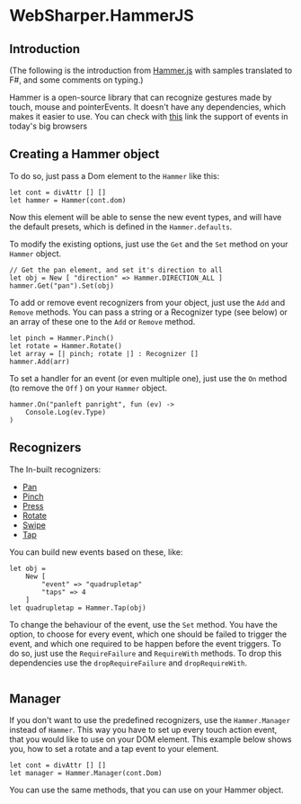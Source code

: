 # WebSharper.HammerJS

## Introduction

(The following is the introduction from [Hammer.js][hammerjs] with samples translated to F#, and some comments on typing.)

Hammer is a open-source library that can recognize gestures made by touch, mouse and pointerEvents. It doesn't have any dependencies, which makes it easier to use. You can check with [this][browsersupp] link the support of events in today's big browsers  

## Creating a Hammer object

To do so, just pass a Dom element to the `Hammer` like this:

```
let cont = divAttr [] []
let hammer = Hammer(cont.dom)
```

Now this element will be able to sense the new event types, and will have the default presets, which is defined in the `Hammer.defaults`.

To modify the existing options, just use the `Get` and the `Set` method on your `Hammer` object.

```
// Get the pan element, and set it's direction to all
let obj = New [ "direction" => Hammer.DIRECTION_ALL ]
hammer.Get("pan").Set(obj)
```

To add or remove event recognizers from your object, just use the `Add` and `Remove` methods. You can pass a string or a Recognizer type (see below) or an array of these one to the `Add` or `Remove` method.

```
let pinch = Hammer.Pinch()
let rotate = Hammer.Rotate()
let array = [| pinch; rotate |] : Recognizer []
hammer.Add(arr)
```

To set a handler for an event (or even multiple one), just use the `On` method (to remove the `Off` ) on your `Hammer` object.

```
hammer.On("panleft panright", fun (ev) ->
	Console.Log(ev.Type)
)
```

## Recognizers

The In-built recognizers:

* [Pan][link1]
* [Pinch][link2]
* [Press][link3]
* [Rotate][link4]
* [Swipe][link5]
* [Tap][link6]

You can build new events based on these, like:

```
let obj = 
	New [ 
		"event" => "quadrupletap"
		"taps" => 4
	]
let quadrupletap = Hammer.Tap(obj)
```

To change the behaviour of the event, use the `Set` method. You have the option, to choose for every event, which one should be failed to trigger the event, and which one required to be happen before the event triggers. To do so, just use the `RequireFailure` and `RequireWith` methods. To drop this dependencies use the `dropRequireFailure` and `dropRequireWith`.

```
``` 

## Manager

If you don't want to use the predefined recognizers, use the `Hammer.Manager` instead of `Hammer`. This way you have to set up every touch action event, that you would like to use on your DOM element. This example below shows you, how to set a rotate and a tap event to your element.

```
let cont = divAttr [] []
let manager = Hammer.Manager(cont.Dom)
```

You can use the same methods, that you can use on your Hammer object.

[hammerjs]: http://hammerjs.github.io/
[browsersupp]: http://hammerjs.github.io/browser-support/
[link1]: http://hammerjs.github.io/recognizer-pan/
[link2]: http://hammerjs.github.io/recognizer-pinch/
[link3]: http://hammerjs.github.io/recognizer-press/
[link4]: http://hammerjs.github.io/recognizer-rotate/
[link5]: http://hammerjs.github.io/recognizer-swipe/
[link6]: http://hammerjs.github.io/recognizer-tap/

